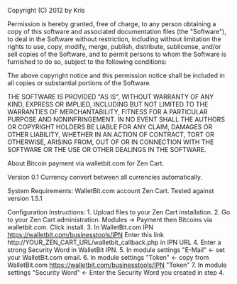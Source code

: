 Copyright (C) 2012 by Kris

Permission is hereby granted, free of charge, to any person obtaining a copy
of this software and associated documentation files (the "Software"), to deal
in the Software without restriction, including without limitation the rights
to use, copy, modify, merge, publish, distribute, sublicense, and/or sell
copies of the Software, and to permit persons to whom the Software is
furnished to do so, subject to the following conditions:

The above copyright notice and this permission notice shall be included in
all copies or substantial portions of the Software.

THE SOFTWARE IS PROVIDED "AS IS", WITHOUT WARRANTY OF ANY KIND, EXPRESS OR
IMPLIED, INCLUDING BUT NOT LIMITED TO THE WARRANTIES OF MERCHANTABILITY,
FITNESS FOR A PARTICULAR PURPOSE AND NONINFRINGEMENT. IN NO EVENT SHALL THE
AUTHORS OR COPYRIGHT HOLDERS BE LIABLE FOR ANY CLAIM, DAMAGES OR OTHER
LIABILITY, WHETHER IN AN ACTION OF CONTRACT, TORT OR OTHERWISE, ARISING FROM,
OUT OF OR IN CONNECTION WITH THE SOFTWARE OR THE USE OR OTHER DEALINGS IN
THE SOFTWARE.

About
	Bitcoin payment via walletbit.com for Zen Cart.

Version 0.1
	Currency convert between all currencies automatically.
	
System Requirements:
	WalletBit.com account
	Zen Cart. Tested against version 1.5.1
  
Configuration Instructions:
	1. Upload files to your Zen Cart installation.
	2. Go to your Zen Cart administration. Modules -> Payment then Bitcoins via walletbit.com. Click install.
	3. In WalletBit.com IPN https://walletbit.com/businesstools/IPN Enter this link http://YOUR_ZEN_CART_URL/walletbit_callback.php in IPN URL
	4. Enter a strong Security Word in WalletBit IPN.
	5. In module settings "E-Mail" <- set your WalletBit.com email.
	6. In module settings "Token" <- copy from WalletBit.com https://walletbit.com/businesstools/IPN "Token"
	7. In module settings "Security Word" <- Enter the Security Word you created in step 4.
